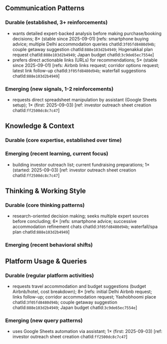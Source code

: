 ## Communication Patterns
### Durable (established, 3+ reinforcements)
- wants detailed expert-backed analysis before making purchase/booking decisions; 8× (stable since 2025-09-01) [refs: smartphone buying advice; multiple Delhi accommodation queries chatId:`3f05fd8480d94b`; couple getaway suggestion chatId:`888e103d2b4949`; Hogenakkal plan request chatId:`888e103d2b4949`; Japan budget chatId:`3c9de65ec7554e`]
- prefers direct actionable links (URLs) for recommendations; 5× (stable since 2025-09-01) [refs: Airbnb links request; corridor options request; latest link follow-up chatId:`3f05fd8480d94b`; waterfall suggestions chatId:`888e103d2b4949`]

### Emerging (new signals, 1-2 reinforcements)
- requests direct spreadsheet manipulation by assistant (Google Sheets setup); 1× (first: 2025-09-03) [ref: investor outreach sheet creation chatId:`ff2500dc8c7c47`]

## Knowledge & Context
### Durable (core expertise, established over time)

### Emerging (recent learning, current focus)  
- building investor outreach list; current fundraising preparations; 1× (started: 2025-09-03) [ref: investor outreach sheet creation chatId:`ff2500dc8c7c47`]

## Thinking & Working Style
### Durable (core thinking patterns)
- research-oriented decision making; seeks multiple expert sources before concluding; 6× [refs: smartphone advice; successive accommodation refinement chats chatId:`3f05fd8480d94b`; waterfall/spa plan chatId:`888e103d2b4949`]

### Emerging (recent behavioral shifts)

## Platform Usage & Queries
### Durable (regular platform activities)
- requests travel accommodation and budget suggestions (budget Airbnb/hotel, cost breakdown); 8× [refs: initial Delhi Airbnb request; links follow-up; corridor accommodation request; Yashobhoomi place chatId:`3f05fd8480d94b`; couple getaway suggestion chatId:`888e103d2b4949`; Japan budget chatId:`3c9de65ec7554e`]

### Emerging (new query patterns)
- uses Google Sheets automation via assistant; 1× (first: 2025-09-03) [ref: investor outreach sheet creation chatId:`ff2500dc8c7c47`]